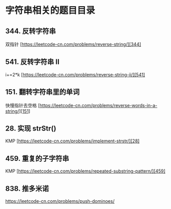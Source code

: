 # 字符串相关的题目目录

## 344. 反转字符串

双指针
[https://leetcode-cn.com/problems/reverse-string/][344]

## 541. 反转字符串 II

i+=2*k
[https://leetcode-cn.com/problems/reverse-string-ii/][541]

## 151. 翻转字符串里的单词

快慢指针去空格
[https://leetcode-cn.com/problems/reverse-words-in-a-string/][151]

## 28. 实现 strStr()

KMP
[https://leetcode-cn.com/problems/implement-strstr/][28]

## 459. 重复的子字符串

KMP
[https://leetcode-cn.com/problems/repeated-substring-pattern/][459]

## 838. 推多米诺

https://leetcode-cn.com/problems/push-dominoes/